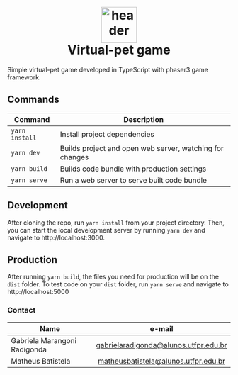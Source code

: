 <h1 align="center">
  <br>
    <a href="https://github.com/MathBatistela/lp-virtualpet"><img src="https://i.imgur.com/KdvA5sd.png" alt="header" width="80"/></a>
  <br>
  Virtual-pet game
  <br>
</h1>

Simple virtual-pet game developed in TypeScript with phaser3 game framework.


## Commands

| Command | Description |
|---------|-------------|
| `yarn install` | Install project dependencies |
| `yarn dev` | Builds project and open web server, watching for changes |
| `yarn build` | Builds code bundle with production settings  |
| `yarn serve` | Run a web server to serve built code bundle |

## Development

After cloning the repo, run `yarn install` from your project directory. Then, you can start the local development
server by running `yarn dev` and navigate to http://localhost:3000.

## Production

After running `yarn build`, the files you need for production will be on the `dist` folder. To test code on your `dist` folder, run `yarn serve` and navigate to http://localhost:5000

### Contact
| Name                          | e-mail                                |
| ----------------------------- |:--------------------------------------:| 
| Gabriela Marangoni Radigonda  | gabrielaradigonda@alunos.utfpr.edu.br  |
| Matheus Batistela   | matheusbatistela@alunos.utfpr.edu.br       |  
